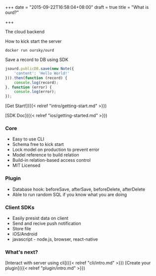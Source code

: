 +++
date = "2015-09-22T16:58:04+08:00"
draft = true
title = "What is ourd?"

+++

The cloud backend

How to kick start the server
```
docker run oursky/ourd
```

Save a record to DB using SDK

``` javascript
jsourd.publicDB.save(new Note({
    'content': 'Hello World!'
})).then(function (record) {
    console.log(record);
}, function (error) {
    console.log(error);
});
```

[Get Start!]({{< relref "intro/getting-start.md" >}})

[SDK Doc]({{< relref "ios/getting-started.md" >}})

### Core

- Easy to use CLI
- Schema free to kick start
- Lock model on production to prevent error
- Model reference to build relation
- Build-in relation-based access control
- MIT Licensed

### Plugin

- Database hook: beforeSave, afterSave, beforeDelete, afterDelete
- Able to run random SQL if you know what you are doing

### Client SDKs

- Easily presist data on client
- Send and recive push notification
- Store file
- iOS/Android
- javascript - node.js, browser, react-native


### What's next?

[Interact with server using cli]({{< relref "cli/intro.md" >}})
[Create your plugin]({{< relref "plugin/intro.md" >}})
